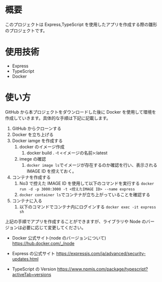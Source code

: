 # 概要

このプロジェクトは Express,TypeScript を使用したアプリを作成する際の雛形のプロジェクトです。

# 使用技術

- Express
- TypeScript
- Docker

# 使い方

GitHub から本プロジェクトをダウンロードした後に Docker を使用して環境を作成していきます。具体的な手順は下記に記載します。

1. GitHub からクローンする
2. Docker を立ち上げる
3. Docker iamge を作成する
   1. docker のイメージ作成
      1. docker build . -t <イメージの名前>:latest
   2. imege の確認
      1. `docker image ls`でイメージが存在するのか確認を行い、表示される IMAGE ID を控えておく。
4. コンテナを作成する
   1. No3 で控えた IMAGE ID を使用して以下のコマンドを実行する
      `docker run -d -p 3000:3000 -t <控えたIMAGE ID> --name express`
   2. `docker container ls`でコンテナが立ち上がっていることを確認する
5. コンテナに入る
   1. 以下のコマンドでコンテナ内にログインする `docker exec -it express sh`

上記の手順でアプリを作成することができますが、ライブラリや Node のバージョンは必要に応じて変更してください。

- Docker 公式サイト(node のバージョンについて)
  https://hub.docker.com/_/node

- Express の公式サイト
  https://expressjs.com/ja/advanced/security-updates.html

- TypeScript の Version
  https://www.npmjs.com/package/typescript?activeTab=versions
